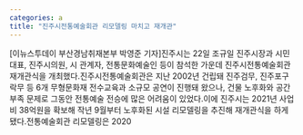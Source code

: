 ```yaml
---
categories: a
title: "진주시전통예술회관 리모델링 마치고 재개관"
---
```

[이뉴스투데이 부산경남취재본부 박영준 기자]진주시는 22일 조규일 진주시장과 시민대표, 진주시의원, 시 관계자, 전통문화예술인 등이 참석한 가운데 진주시전통예술회관 재개관식을 개최했다.진주시전통예술회관은 지난 2002년 건립돼 진주검무, 진주포구락무 등 6개 무형문화재 전수교육과 소규모 공연이 진행돼 왔으나, 건물 노후화와 공간 부족 문제로 그동안 전통예술 전승에 많은 어려움이 있었다.이에 진주시는 2021년 사업비 38억원을 확보해 작년 9월부터 노후화된 시설 리모델링을 추진해 재개관식을 하게 됐다.전통예술회관 리모델링은 2020